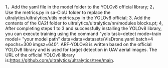 1，Add the yaml file in the model folder to the YOLOv8 official library;
2，Use the metrics.py in sa-CIoU folder to replace the ultralytics/ultralytics/utils metrics.py in the YOLOv8 official;
3, Add the contents of the CA2f folder to ultralytics/ultralytics/nn/modules blocks.pt;
4, After completing steps 1 to 3 and successfully installing the YOLOv8 library, you can execute training using the command "yolo task=detect mode=train model= "your model path" data=data=datasets/VisDrone.yaml batch=4 epochs=300 imgsz=640".
ARF-YOLOv8 is written based on the official YOLOv8 library and is used for target detection in UAV aerial images. The URL of the official YOLOv8 library is:https://github.com/ultralytics/ultralytics/tree/main.
